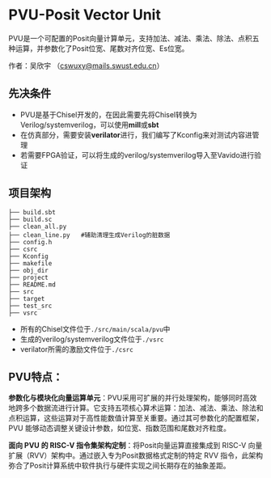 # PVU-Posit Vector Unit
PVU是一个可配置的Posit向量计算单元，支持加法、减法、乘法、除法、点积五种运算，并参数化了Posit位宽、尾数对齐位宽、Es位宽。

作者：吴欣宇 （cswuxy@mails.swust.edu.cn）

## 先决条件
- PVU是基于Chisel开发的，在因此需要先将Chisel转换为Verilog/systemverilog，可以使用**mill**或**sbt**
- 在仿真部分，需要安装**verilator**进行，我们编写了Kconfig来对测试内容进管理
- 若需要FPGA验证，可以将生成的verilog/systemverilog导入至Vavido进行验证

## 项目架构
```
├── build.sbt
├── build.sc
├── clean_all.py    
├── clean_line.py   #辅助清理生成Verilog的脏数据
├── config.h
├── csrc
├── Kconfig
├── makefile
├── obj_dir
├── project
├── README.md
├── src
├── target
├── test_src
├── vsrc
```
- 所有的Chisel文件位于`./src/main/scala/pvu`中
- 生成的verilog/systemverilog文件位于`./vsrc`
- verilator所需的激励文件位于`./csrc`

## PVU特点：
**参数化与模块化向量运算单元**：PVU采用可扩展的并行处理架构，能够同时高效地跨多个数据流进行计算。它支持五项核心算术运算：加法、减法、乘法、除法和点积运算，这些运算对于高性能数值计算至关重要。通过其可参数化的配置框架，PVU 能够动态调整关键设计参数，如位宽、指数范围和尾数对齐粒度。

**面向 PVU 的 RISC-V 指令集架构定制**：将Posit向量运算直接集成到 RISC-V 向量扩展（RVV）架构中。通过嵌入专为Posit数据格式定制的特定 RVV 指令，此架构弥合了Posit计算系统中软件执行与硬件实现之间长期存在的抽象差距。